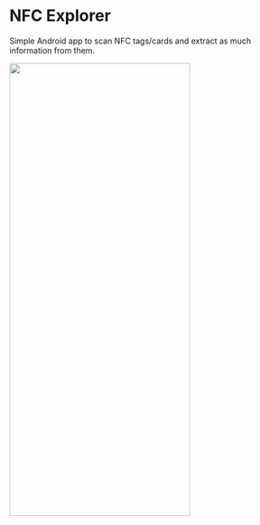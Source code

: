 # NFC Explorer

Simple Android app to scan NFC tags/cards and extract as much information from them.

<img src="demos/demo.gif" width="320px" height="800px" />